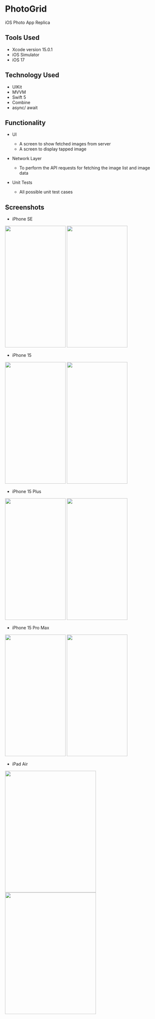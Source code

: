 # PhotoGrid
iOS Photo App Replica

## Tools Used

* Xcode version 15.0.1
* iOS Simulator
* iOS 17

## Technology Used

* UIKit
* MVVM
* Swift 5
* Combine
* async/ await

## Functionality 

* UI
  * A screen to show fetched images from server
  * A screen to display tapped image
   
* Network Layer
    * To perform the API requests for fetching the image list and image data

* Unit Tests
    * All possible unit test cases

## Screenshots
 * iPhone SE
<img src="https://github.com/patilsaagar/PhotoGrid/assets/81484795/758b1638-48ed-4cc0-b3c5-8157c55c4757" width="200" height="400"/>
<img src="https://github.com/patilsaagar/PhotoGrid/assets/81484795/fe918ff1-c727-46e3-adeb-cd40e4a00ed9" width="200" height="400"/>

 * iPhone 15
<img src="https://github.com/patilsaagar/PhotoGrid/assets/81484795/6ec4991e-1b01-4de8-b2d2-477825ddb33f" width="200" height="400"/>
<img src="https://github.com/patilsaagar/PhotoGrid/assets/81484795/6ec4991e-1b01-4de8-b2d2-477825ddb33f" width="200" height="400"/>

 * iPhone 15 Plus
<img src="https://github.com/patilsaagar/PhotoGrid/assets/81484795/3d7721e1-dd9d-4f84-8fb3-cd1674017c12" width="200" height="400"/>
<img src="https://github.com/patilsaagar/PhotoGrid/assets/81484795/8f0ae147-2cfa-4e57-be5d-20942be99308" width="200" height="400"/>


 * iPhone 15 Pro Max
<img src="https://github.com/patilsaagar/PhotoGrid/assets/81484795/5b5f7b37-48bd-4605-9dc7-c9ea093bd08e" width="200" height="400"/>
<img src="https://github.com/patilsaagar/PhotoGrid/assets/81484795/5115e427-48e2-4b39-b90a-2b94d7ce52c4" width="200" height="400"/>

 *  iPad Air
<img src="https://github.com/patilsaagar/PhotoGrid/assets/81484795/a4162a59-f891-4b81-9e14-7207a596cad2" width="300" height="400"/>
<img src="https://github.com/patilsaagar/PhotoGrid/assets/81484795/1de66143-e116-4b65-90db-c94fc6fd50cc" width="300" height="400"/>

